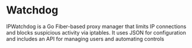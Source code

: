 # Watchdog
IPWatchdog is a Go Fiber-based proxy manager that limits IP connections and blocks suspicious activity via iptables. It uses JSON for configuration and includes an API for managing users and automating controls
